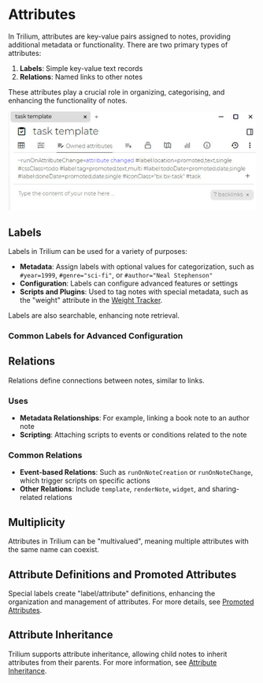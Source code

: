 # Attributes
In Trilium, attributes are key-value pairs assigned to notes, providing additional metadata or functionality. There are two primary types of attributes:

1.  **Labels**: Simple key-value text records
2.  **Relations**: Named links to other notes

These attributes play a crucial role in organizing, categorising, and enhancing the functionality of notes.

![](Attributes_image.png)

## Labels

Labels in Trilium can be used for a variety of purposes:

*   **Metadata**: Assign labels with optional values for categorization, such as `#year=1999`, `#genre="sci-fi"`, or `#author="Neal Stephenson"`
*   **Configuration**: Labels can configure advanced features or settings
*   **Scripts and Plugins**: Used to tag notes with special metadata, such as the "weight" attribute in the <a class="reference-link" href="Advanced%20Showcases/Weight%20Tracker.md">Weight Tracker</a>.

Labels are also searchable, enhancing note retrieval.

### Common Labels for Advanced Configuration

## Relations

Relations define connections between notes, similar to links.

### Uses

*   **Metadata Relationships**: For example, linking a book note to an author note
*   **Scripting**: Attaching scripts to events or conditions related to the note

### Common Relations

*   **Event-based Relations**: Such as `runOnNoteCreation` or `runOnNoteChange`, which trigger scripts on specific actions
*   **Other Relations**: Include `template`, `renderNote`, `widget`, and sharing-related relations

## Multiplicity

Attributes in Trilium can be "multivalued", meaning multiple attributes with the same name can coexist.

## Attribute Definitions and Promoted Attributes

Special labels create "label/attribute" definitions, enhancing the organization and management of attributes. For more details, see <a class="reference-link" href="Attributes/Promoted%20Attributes.md">Promoted Attributes</a>.

## Attribute Inheritance

Trilium supports attribute inheritance, allowing child notes to inherit attributes from their parents. For more information, see <a class="reference-link" href="Attributes/Attribute%20Inheritance.md">Attribute Inheritance</a>.